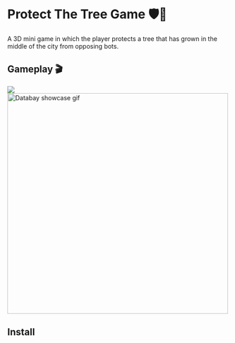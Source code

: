# Protect The Tree Game 🛡🌳
A 3D mini game in which the player protects a tree that has grown in the middle of the city from opposing bots.
## Gameplay :clapper:
<image src=https://github.com/user-attachments/assets/08f515f8-7781-462d-9904-b107613e8e84></image>
<img src="https://github.com/Izia19/Izia19_public/ProtectTheTreeGame/master/ProtectTheTreeMiniGameklip-Trim-ezgif.com-video-to-gif-converter.gif" alt="Databay showcase gif" title="Databay showcase gif" width="500"/>

## Install
